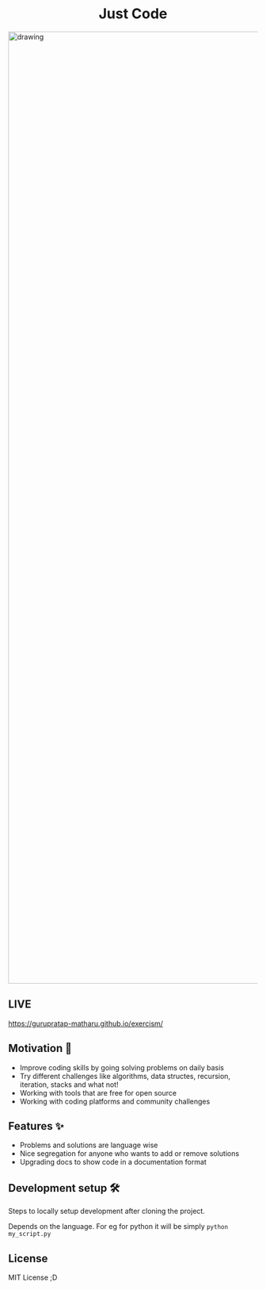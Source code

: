 
<h1 align="center">Just Code</h1>

<img src="https://github.com/gurupratap-matharu/exercism/blob/assets/hero.jpg" alt="drawing" width="1920"/>

## LIVE

<https://gurupratap-matharu.github.io/exercism/>

## Motivation 🎯

- Improve coding skills by going solving problems on daily basis
- Try different challenges like algorithms, data structes, recursion, iteration, stacks and what not!
- Working with tools that are free for open source
- Working with coding platforms and community challenges

## Features ✨

- Problems and solutions are language wise
- Nice segregation for anyone who wants to add or remove solutions
- Upgrading docs to show code in a documentation format

## Development setup 🛠

Steps to locally setup development after cloning the project.

Depends on the language. For eg for python it will be simply
``` python my_script.py ```

## License

MIT License ;D

